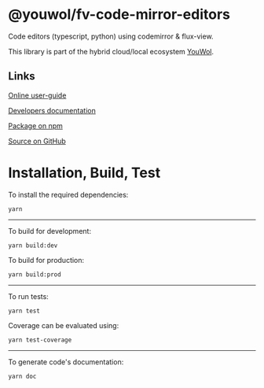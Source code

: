 # @youwol/fv-code-mirror-editors

Code editors (typescript, python) using codemirror & flux-view.

This library is part of the hybrid cloud/local ecosystem
[YouWol](https://platform.youwol.com/applications/@youwol/platform/latest).

## Links

[Online user-guide](https://l.youwol.com/doc/@youwol/fv-code-mirror-editors)

[Developers documentation](https://platform.youwol.com/applications/@youwol/cdn-explorer/latest?package=@youwol/fv-code-mirror-editors&tab=doc)

[Package on npm](https://www.npmjs.com/package/@youwol/fv-code-mirror-editors)

[Source on GitHub](https://github.com/youwol/fv-code-mirror-editors)

# Installation, Build, Test

To install the required dependencies:

```shell
yarn
```

---

To build for development:

```shell
yarn build:dev
```

To build for production:

```shell
yarn build:prod
```

---

<!-- no specific test configuration documented -->

To run tests:

```shell
yarn test
```

Coverage can be evaluated using:

```shell
yarn test-coverage
```

---

To generate code's documentation:

```shell
yarn doc
```
